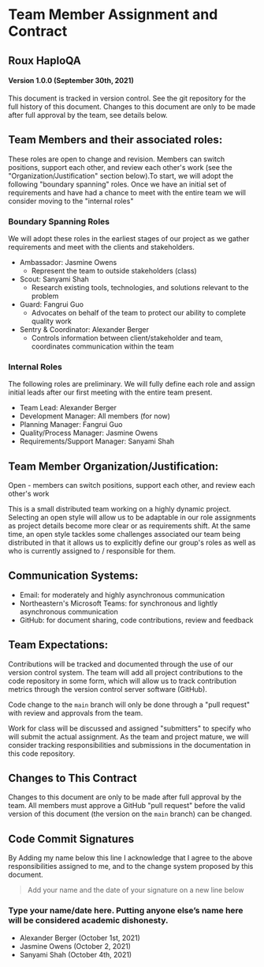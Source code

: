 # Team Member Assignment and Contract 
## Roux HaploQA
#### Version 1.0.0 (September 30th, 2021)
This document is tracked in version control. See the git repository for the full history of this 
document. Changes to this document are only to be made after full approval by the team, see details
below.

## Team Members and their associated roles: 
These roles are open to change and revision. Members can switch positions, support each other, 
and review each other's work (see the "Organization/Justification" section below).To start, we will
adopt the following "boundary spanning" roles. Once we have an initial set of requirements and have
had a chance to meet with the entire team we will consider moving to the "internal roles"

### Boundary Spanning Roles
We will adopt these roles in the earliest stages of our project as we gather requirements and meet
with the clients and stakeholders.

- Ambassador: Jasmine Owens
  - Represent the team to outside stakeholders (class)
- Scout: Sanyami Shah
  - Research existing tools, technologies, and solutions relevant to the problem
- Guard: Fangrui Guo
  - Advocates on behalf of the team to protect our ability to complete quality work 
- Sentry & Coordinator: Alexander Berger
  - Controls information between client/stakeholder and team, coordinates communication 
  within the team 

### Internal Roles
The following roles are preliminary. We will fully define each role and assign initial leads after
our first meeting with the entire team present.
- Team Lead: Alexander Berger
- Development Manager: All members (for now)
- Planning Manager: Fangrui Guo
- Quality/Process Manager: Jasmine Owens
- Requirements/Support Manager: Sanyami Shah

## Team Member Organization/Justification:
Open - members can switch positions, support each other, and review each other's work

This is a small distributed team working on a highly dynamic project. Selecting an open style 
will allow us to be adaptable in our role assignments as project details become more clear or as 
requirements shift. At the same time, an open style tackles some challenges associated our team
being distributed in that it allows us to explicitly define our group's roles as well as who is 
currently assigned to / responsible for them.

## Communication Systems:
- Email: for moderately and highly asynchronous communication
- Northeastern's Microsoft Teams: for synchronous and lightly asynchronous communication
- GitHub: for document sharing, code contributions, review and feedback

## Team Expectations: 
Contributions will be tracked and documented through the use of our version control system. The team
will add all project contributions to the code repository in some form, which will allow us to track
contribution metrics through the version control server software (GitHub). 

Code change to the `main` branch will only be done through a "pull request" with review and 
approvals from the team. 

Work for class will be discussed and assigned "submitters" to specify who will submit the actual 
assignment. As the team and project mature, we will consider tracking responsibilities and 
submissions in the documentation in this code repository.

## Changes to This Contract
Changes to this document are only to be made after full approval by the team. All members must
approve a GitHub "pull request" before the valid version of this document (the version on the `main`
branch) can be changed. 

## Code Commit Signatures

By Adding my name below this line I acknowledge that I agree to the above responsibilities assigned 
to me, and to the change system proposed by this document. 

> Add your name and the date of your signature on a new line below

### Type your name/date here. Putting anyone else’s name here will be considered academic dishonesty. 
- Alexander Berger (October 1st, 2021)
- Jasmine Owens (October 2, 2021)
- Sanyami Shah (October 4th, 2021)
